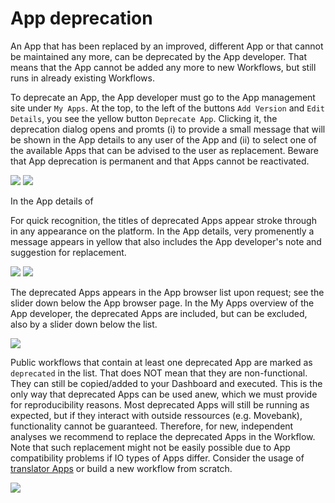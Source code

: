 # App deprecation

An App that has been replaced by an improved, different App or that cannot be maintained any more, can be deprecated by the App developer. That means that the App cannot be added any more to new Workflows, but still runs in already existing Workflows.

To deprecate an App, the App developer must go to the App management site under `My Apps`. At the top, to the left of the buttons `Add Version` and `Edit Details`, you see the yellow button `Deprecate App`. Clicking it, the deprecation dialog opens and promts (i) to provide a small message that will be shown in the App details to any user of the App and (ii) to select one of the available Apps that can be advised to the user as replacement. Beware that App deprecation is permanent and that Apps cannot be reactivated.

![](../files/deprecate_button.png)
![](../files/deprecate_dialog2.png)

In the App details of 

For quick recognition, the titles of deprecated Apps appear stroke through in any appearance on the platform. In the App details, very promenently a message appears in yellow that also includes the App developer's note and suggestion for replacement. 

![](../files/deprec_title.png)
![](../files/appdetails_deprec.png)

 The deprecated Apps appears in the App browser list upon request; see the slider down below the App browser page. In the My Apps overview of the App developer, the deprecated Apps are included, but can be excluded, also by a slider down below the list.

![](../files/browserWdeprecatedApps.png)

Public workflows that contain at least one deprecated App are marked as `deprecated` in the list. That does NOT mean that they are non-functional. They can still be copied/added to your Dashboard and executed. This is the only way that deprecated Apps can be used anew, which we must provide for reproducibility reasons. Most deprecated Apps will still be running as expected, but if they interact with outside ressources (e.g. Movebank), functionality cannot be guaranteed. Therefore, for new, independent analyses we recommend to replace the deprecated Apps in the Workflow. Note that such replacement might not be easily possible due to App compatibility problems if IO types of Apps differ. Consider the usage of [translator Apps](translator.md) or build a new workflow from scratch.

![](../files/deprec_publicWFs.png)



